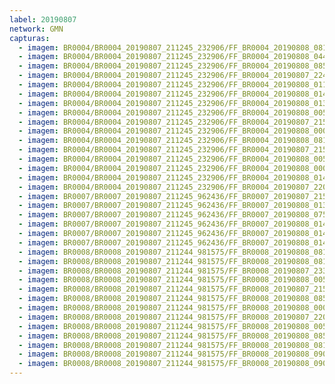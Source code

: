 ```yaml
---
label: 20190807
network: GMN
capturas:
  - imagem: BR0004/BR0004_20190807_211245_232906/FF_BR0004_20190808_081707_259_1051136.fits_maxpixel.jpg
  - imagem: BR0004/BR0004_20190807_211245_232906/FF_BR0004_20190808_044744_669_0720384.fits_maxpixel.jpg
  - imagem: BR0004/BR0004_20190807_211245_232906/FF_BR0004_20190808_085318_646_1108736.fits_maxpixel.jpg
  - imagem: BR0004/BR0004_20190807_211245_232906/FF_BR0004_20190807_224919_873_0155648.fits_maxpixel.jpg
  - imagem: BR0004/BR0004_20190807_211245_232906/FF_BR0004_20190808_011040_663_0378880.fits_maxpixel.jpg
  - imagem: BR0004/BR0004_20190807_211245_232906/FF_BR0004_20190808_014622_519_0434688.fits_maxpixel.jpg
  - imagem: BR0004/BR0004_20190807_211245_232906/FF_BR0004_20190808_013518_689_0417536.fits_maxpixel.jpg
  - imagem: BR0004/BR0004_20190807_211245_232906/FF_BR0004_20190808_005945_430_0361728.fits_maxpixel.jpg
  - imagem: BR0004/BR0004_20190807_211245_232906/FF_BR0004_20190807_215031_265_0061696.fits_maxpixel.jpg
  - imagem: BR0004/BR0004_20190807_211245_232906/FF_BR0004_20190808_000703_159_0278784.fits_maxpixel.jpg
  - imagem: BR0004/BR0004_20190807_211245_232906/FF_BR0004_20190808_081717_204_1051392.fits_maxpixel.jpg
  - imagem: BR0004/BR0004_20190807_211245_232906/FF_BR0004_20190807_215021_874_0061440.fits_maxpixel.jpg
  - imagem: BR0004/BR0004_20190807_211245_232906/FF_BR0004_20190808_005936_172_0361472.fits_maxpixel.jpg
  - imagem: BR0004/BR0004_20190807_211245_232906/FF_BR0004_20190808_000712_535_0279040.fits_maxpixel.jpg
  - imagem: BR0004/BR0004_20190807_211245_232906/FF_BR0004_20190808_014612_486_0434432.fits_maxpixel.jpg
  - imagem: BR0004/BR0004_20190807_211245_232906/FF_BR0004_20190807_220316_289_0082176.fits_maxpixel.jpg
  - imagem: BR0007/BR0007_20190807_211245_962436/FF_BR0007_20190807_215807_988_0081152.fits_maxpixel.jpg
  - imagem: BR0007/BR0007_20190807_211245_962436/FF_BR0007_20190808_013525_959_0471296.fits_maxpixel.jpg
  - imagem: BR0007/BR0007_20190807_211245_962436/FF_BR0007_20190808_075502_571_1152768.fits_maxpixel.jpg
  - imagem: BR0007/BR0007_20190807_211245_962436/FF_BR0007_20190808_014632_122_0491264.fits_maxpixel.jpg
  - imagem: BR0007/BR0007_20190807_211245_962436/FF_BR0007_20190808_014623_580_0491008.fits_maxpixel.jpg
  - imagem: BR0007/BR0007_20190807_211245_962436/FF_BR0007_20190808_014615_039_0490752.fits_maxpixel.jpg
  - imagem: BR0008/BR0008_20190807_211244_981575/FF_BR0008_20190808_081158_412_0472832.fits_maxpixel.jpg
  - imagem: BR0008/BR0008_20190807_211244_981575/FF_BR0008_20190808_081725_513_0476672.fits_maxpixel.jpg
  - imagem: BR0008/BR0008_20190807_211244_981575/FF_BR0008_20190807_233014_665_0099840.fits_maxpixel.jpg
  - imagem: BR0008/BR0008_20190807_211244_981575/FF_BR0008_20190808_005949_183_0164096.fits_maxpixel.jpg
  - imagem: BR0008/BR0008_20190807_211244_981575/FF_BR0008_20190807_215018_899_0028160.fits_maxpixel.jpg
  - imagem: BR0008/BR0008_20190807_211244_981575/FF_BR0008_20190808_085900_729_0506880.fits_maxpixel.jpg
  - imagem: BR0008/BR0008_20190807_211244_981575/FF_BR0008_20190808_000721_817_0126464.fits_maxpixel.jpg
  - imagem: BR0008/BR0008_20190807_211244_981575/FF_BR0008_20190807_220319_378_0037632.fits_maxpixel.jpg
  - imagem: BR0008/BR0008_20190807_211244_981575/FF_BR0008_20190808_005925_130_0163840.fits_maxpixel.jpg
  - imagem: BR0008/BR0008_20190807_211244_981575/FF_BR0008_20190808_085920_052_0507136.fits_maxpixel.jpg
  - imagem: BR0008/BR0008_20190807_211244_981575/FF_BR0008_20190808_081704_569_0476416.fits_maxpixel.jpg
  - imagem: BR0008/BR0008_20190807_211244_981575/FF_BR0008_20190808_090855_122_0514304.fits_maxpixel.jpg
  - imagem: BR0008/BR0008_20190807_211244_981575/FF_BR0008_20190808_090915_657_0514560.fits_maxpixel.jpg
---
```

